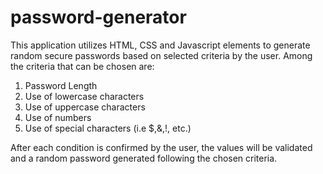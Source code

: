 # password-generator

This application utilizes HTML, CSS and Javascript elements to generate random secure passwords based on 
selected criteria by the user. Among the criteria that can be chosen are:

1) Password Length
2) Use of lowercase characters
3) Use of uppercase characters
4) Use of numbers
5) Use of special characters (i.e $,&,!, etc.)

After each condition is confirmed by the user, the values will be validated and a random password generated
following the chosen criteria.
